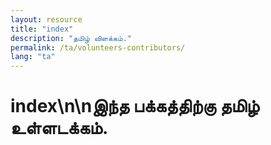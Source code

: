 ```yaml
---
layout: resource
title: "index"
description: "தமிழ் விளக்கம்."
permalink: /ta/volunteers-contributors/
lang: "ta"
---
```


# index\n\nஇந்த பக்கத்திற்கு தமிழ் உள்ளடக்கம்.
